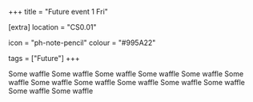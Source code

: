 +++
title = "Future event 1 Fri"

[extra]
location = "CS0.01"

icon = "ph-note-pencil"
colour = "#995A22"

tags = ["Future"]
+++

Some waffle Some waffle Some waffle Some waffle Some waffle Some waffle Some waffle Some waffle Some waffle Some waffle Some waffle Some waffle Some waffle 